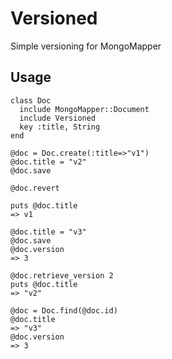 Versioned
=========

Simple versioning for MongoMapper

Usage
-----

    class Doc
      include MongoMapper::Document
      include Versioned
      key :title, String
    end

    @doc = Doc.create(:title=>"v1")
    @doc.title = "v2"
    @doc.save

    @doc.revert

    puts @doc.title
    => v1

    @doc.title = "v3"
    @doc.save
    @doc.version
    => 3

    @doc.retrieve_version 2
    puts @doc.title 
    => "v2"

    @doc = Doc.find(@doc.id)
    @doc.title
    => "v3"
    @doc.version
    => 3
